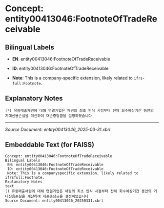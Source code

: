 # Concept: entity00413046:FootnoteOfTradeReceivable

## Bilingual Labels
- **EN**: entity00413046:FootnoteOfTradeReceivable

- **ID**: entity00413046:FootnoteOfTradeReceivable
- **Note**: This is a company-specific extension, likely related to `ifrs-full:Footnote`.

## Explanatory Notes
```text
(*) 유동매출채권에 대해 연결기업은 채권의 최초 인식 시점부터 전체 회수예상기간 동안의 기대신용손실을 계산하여 대손충당금을 설정하였습니다
```

---
*Source Document: entity00413046_2025-03-31.xbrl*
## Embeddable Text (for FAISS)
```text
Concept: entity00413046:FootnoteOfTradeReceivable
Bilingual Labels
 EN: entity00413046:FootnoteOfTradeReceivable
 ID: entity00413046:FootnoteOfTradeReceivable
 Note: This is a companyspecific extension, likely related to ifrsfull:Footnote.
Explanatory Notes
text
() 유동매출채권에 대해 연결기업은 채권의 최초 인식 시점부터 전체 회수예상기간 동안의 기대신용손실을 계산하여 대손충당금을 설정하였습니다
Source Document: entity00413046_20250331.xbrl
```